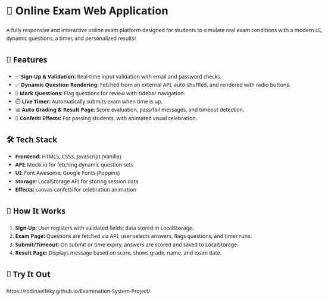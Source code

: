 <!DOCTYPE html>
<html lang="en">
<head>
  <meta charset="UTF-8" />
  <meta name="viewport" content="width=device-width, initial-scale=1.0"/>
</head>
<body style="font-family:'Segoe UI', Tahoma, Geneva, Verdana, sans-serif; line-height:1.6; max-width: 900px; margin: 0 auto; padding: 20px;">
  <h1>📝 Online Exam Web Application</h1>

  <p>
    A fully responsive and interactive online exam platform designed for students to simulate real exam conditions with a modern UI, dynamic questions, a timer, and personalized results!
  </p>

  <h2>🌟 Features</h2>
  <ul>
    <li>✅ <strong>Sign-Up & Validation:</strong> Real-time input validation with email and password checks.</li>
    <li>✅ <strong>Dynamic Question Rendering:</strong> Fetched from an external API, auto-shuffled, and rendered with radio buttons.</li>
    <li>🚩 <strong>Mark Questions:</strong> Flag questions for review with sidebar navigation.</li>
    <li>⏱️ <strong>Live Timer:</strong> Automatically submits exam when time is up.</li>
    <li>📊 <strong>Auto Grading & Result Page:</strong> Score evaluation, pass/fail messages, and timeout detection.</li>
    <li>🎉 <strong>Confetti Effects:</strong> For passing students, with animated visual celebration.</li>
  </ul>

  <h2>🛠 Tech Stack</h2>
  <ul>
    <li><strong>Frontend:</strong> HTML5, CSS3, JavaScript (Vanilla)</li>
    <li><strong>API:</strong> Mocki.io for fetching dynamic question sets</li>
    <li><strong>UI:</strong> Font Awesome, Google Fonts (Poppins)</li>
    <li><strong>Storage:</strong> LocalStorage API for storing session data</li>
    <li><strong>Effects:</strong> canvas-confetti for celebration animation</li>
  </ul>

  <h2>🧠 How It Works</h2>
  <ol>
    <li><strong>Sign-Up:</strong> User registers with validated fields; data stored in LocalStorage.</li>
    <li><strong>Exam Page:</strong> Questions are fetched via API, user selects answers, flags questions, and timer runs.</li>
    <li><strong>Submit/Timeout:</strong> On submit or time expiry, answers are scored and saved to LocalStorage.</li>
    <li><strong>Result Page:</strong> Displays message based on score, shows grade, name, and exam date.</li>
  </ol>

  <h2>🚀 Try It Out</h2>
  <p>https://rodinaelfeky.github.io/Examination-System-Project/</p>

</body>
</html>
